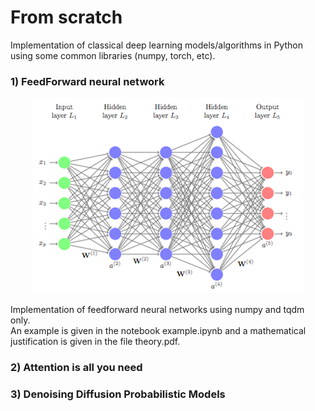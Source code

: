 # From scratch

Implementation of classical deep learning models/algorithms in Python using some common libraries (numpy, torch, etc).

### 1) FeedForward neural network

<p align="center">
  <img src="./FeedForwardNeuralNetwork/ff_nn.png">
</p>

Implementation of feedforward neural networks using numpy and tqdm only. <br>
An example is given in the notebook example.ipynb and a mathematical justification is given in the file theory.pdf.

### 2) Attention is all you need

### 3) Denoising Diffusion Probabilistic Models
